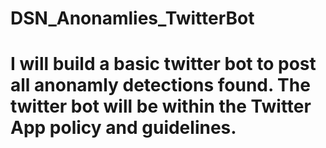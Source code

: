 # DSN_Anonamlies_TwitterBot

# I will build a basic twitter bot to post all anonamly detections found.  The twitter bot will be within the Twitter App policy and guidelines.
